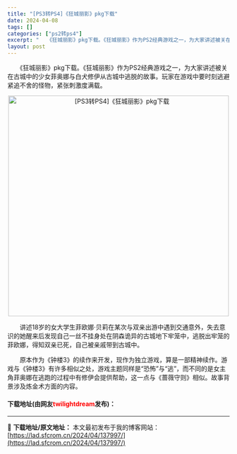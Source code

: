 ```yaml
---
title: "[PS3转PS4]《狂城丽影》pkg下载"
date: 2024-04-08
tags: []
categories: ["ps2转ps4"]
excerpt: "　　《狂城丽影》pkg下载。《狂城丽影》作为PS2经典游戏之一，为大家讲述被关在古城中的少女菲奥娜与白犬修伊从古城中逃脱的故事。玩家在游戏中要时刻逃避紧追不舍的怪物，紧张刺激度满载。 　　讲述18岁的女大学生菲欧娜‧贝莉在某次与双亲出游中遇到交通意外，失去意识的她醒来后发现自己一丝不挂身处在阴森诡异&hellip;"
layout: post
---
```


 <p>　　《狂城丽影》pkg下载。《狂城丽影》作为PS2经典游戏之一，为大家讲述被关在古城中的少女菲奥娜与白犬修伊从古城中逃脱的故事。玩家在游戏中要时刻逃避紧追不舍的怪物，紧张刺激度满载。</p> <p align="center"><img align="" border="0" src="https://lad.sfcrom.cn/wp-content/uploads/2024/04/20240408_6613f868f2904.webp" width="500" alt="[PS3转PS4]《狂城丽影》pkg下载" /></p> <p>　　讲述18岁的女大学生菲欧娜‧贝莉在某次与双亲出游中遇到交通意外，失去意识的她醒来后发现自己一丝不挂身处在阴森诡异的古城地下牢笼中，逃脱出牢笼的菲欧娜，得知双亲已死，自己被亲戚带到古城中。</p> <p>　　原本作为《钟楼3》的续作来开发，现作为独立游戏，算是一部精神续作。游戏与《钟楼3》有许多相似之处，游戏主题同样是&ldquo;恐怖&rdquo;与&ldquo;逃&rdquo;，而不同的是女主角菲奥娜在逃跑的过程中有修伊会提供帮助，这一点与《蔷薇守则》相似。故事背景涉及炼金术方面的内容。</p> <p><h4>下载地址(由网友<font color="red">twilightdream</font>发布)：</h4></p> 

---
📖 **下载地址/原文地址：** 本文最初发布于我的博客网站：[https://lad.sfcrom.cn/2024/04/137997/](https://lad.sfcrom.cn/2024/04/137997/)
